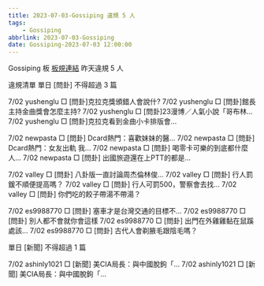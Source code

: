 ```yaml
---
title: 2023-07-03-Gossiping 違規 5 人
tags:
    - Gossiping
abbrlink: 2023-07-03-Gossiping
date: Gossiping-2023-07-03 12:00:00
---
```

Gossiping 板 [板規連結](https://www.ptt.cc/bbs/Gossiping/M.1637425085.A.07D.html)
昨天違規 5 人
<!-- more -->

違規清單
單日 [問卦] 不得超過 3 篇

7/02 yushenglu □ [問卦]克拉克獎頒錯人會說什?
7/02 yushenglu □ [問卦]館長 主持金曲獎會怎麼主持?
7/02 yushenglu □ [問卦]23漫博／人氣小說「哥布林…
7/02 yushenglu □ [問卦]克拉克看到金曲小卡排版會…

7/02 newpasta □ [問卦] Dcard熱門：喜歡妹妹的醫…
7/02 newpasta □ [問卦] Dcard熱門：女友出軌  我…
7/02 newpasta □ [問卦] 喝零卡可樂的到底都什麼人…
7/02 newpasta □ [問卦] 出國旅遊還在上PTT的都是…

7/02 valley □ [問卦] 八卦版一直討論周杰倫林俊…
7/02 valley □ [問卦] 行人罰鍰不順便提高嗎？
7/02 valley □ [問卦] 行人可罰500，警察會去找…
7/02 valley □ [問卦] 你們吃的餃子帶湯不帶湯？

7/02 es9988770 □ [問卦] 塞車才是台灣交通的目標不…
7/02 es9988770 □ [問卦] 別人都不會就你會這樣
7/02 es9988770 □ [問卦] 出門在外雞雞黏在鼠蹊處該…
7/02 es9988770 □ [問卦] 古代人會剃腋毛跟陰毛嗎？

單日 [新聞] 不得超過 1 篇

7/02 ashinly1021 □ [新聞] 美CIA局長：與中國脫鉤「…
7/02 ashinly1021 □ [新聞] 美CIA局長：與中國脫鉤「…
